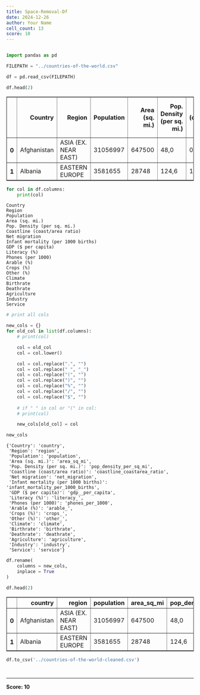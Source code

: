 ```yaml
---
title: Space-Removal-Df
date: 2024-12-26
author: Your Name
cell_count: 13
score: 10
---
```


```python

```


```python
import pandas as pd
```


```python
FILEPATH = "../countries-of-the-world.csv"
```


```python
df = pd.read_csv(FILEPATH)
```


```python
df.head(2)
```




<div>
<style scoped>
    .dataframe tbody tr th:only-of-type {
        vertical-align: middle;
    }

    .dataframe tbody tr th {
        vertical-align: top;
    }

    .dataframe thead th {
        text-align: right;
    }
</style>
<table border="1" class="dataframe">
  <thead>
    <tr style="text-align: right;">
      <th></th>
      <th>Country</th>
      <th>Region</th>
      <th>Population</th>
      <th>Area (sq. mi.)</th>
      <th>Pop. Density (per sq. mi.)</th>
      <th>Coastline (coast/area ratio)</th>
      <th>Net migration</th>
      <th>Infant mortality (per 1000 births)</th>
      <th>GDP ($ per capita)</th>
      <th>Literacy (%)</th>
      <th>Phones (per 1000)</th>
      <th>Arable (%)</th>
      <th>Crops (%)</th>
      <th>Other (%)</th>
      <th>Climate</th>
      <th>Birthrate</th>
      <th>Deathrate</th>
      <th>Agriculture</th>
      <th>Industry</th>
      <th>Service</th>
    </tr>
  </thead>
  <tbody>
    <tr>
      <th>0</th>
      <td>Afghanistan</td>
      <td>ASIA (EX. NEAR EAST)</td>
      <td>31056997</td>
      <td>647500</td>
      <td>48,0</td>
      <td>0,00</td>
      <td>23,06</td>
      <td>163,07</td>
      <td>700.0</td>
      <td>36,0</td>
      <td>3,2</td>
      <td>12,13</td>
      <td>0,22</td>
      <td>87,65</td>
      <td>1</td>
      <td>46,6</td>
      <td>20,34</td>
      <td>0,38</td>
      <td>0,24</td>
      <td>0,38</td>
    </tr>
    <tr>
      <th>1</th>
      <td>Albania</td>
      <td>EASTERN EUROPE</td>
      <td>3581655</td>
      <td>28748</td>
      <td>124,6</td>
      <td>1,26</td>
      <td>-4,93</td>
      <td>21,52</td>
      <td>4500.0</td>
      <td>86,5</td>
      <td>71,2</td>
      <td>21,09</td>
      <td>4,42</td>
      <td>74,49</td>
      <td>3</td>
      <td>15,11</td>
      <td>5,22</td>
      <td>0,232</td>
      <td>0,188</td>
      <td>0,579</td>
    </tr>
  </tbody>
</table>
</div>




```python
for col in df.columns:
    print(col)
```

    Country
    Region
    Population
    Area (sq. mi.)
    Pop. Density (per sq. mi.)
    Coastline (coast/area ratio)
    Net migration
    Infant mortality (per 1000 births)
    GDP ($ per capita)
    Literacy (%)
    Phones (per 1000)
    Arable (%)
    Crops (%)
    Other (%)
    Climate
    Birthrate
    Deathrate
    Agriculture
    Industry
    Service



```python
# print all cols

new_cols = {}
for old_col in list(df.columns):
    # print(col)

    col = old_col
    col = col.lower()

    col = col.replace(".", "")
    col = col.replace(" ", "_")
    col = col.replace("(", "")
    col = col.replace(")", "")
    col = col.replace("%", "")
    col = col.replace("/", "")
    col = col.replace("$", "")
    
    # if " " in col or "(" in col:
    # print(col)

    new_cols[old_col] = col
```


```python
new_cols
```




    {'Country': 'country',
     'Region': 'region',
     'Population': 'population',
     'Area (sq. mi.)': 'area_sq_mi',
     'Pop. Density (per sq. mi.)': 'pop_density_per_sq_mi',
     'Coastline (coast/area ratio)': 'coastline_coastarea_ratio',
     'Net migration': 'net_migration',
     'Infant mortality (per 1000 births)': 'infant_mortality_per_1000_births',
     'GDP ($ per capita)': 'gdp__per_capita',
     'Literacy (%)': 'literacy_',
     'Phones (per 1000)': 'phones_per_1000',
     'Arable (%)': 'arable_',
     'Crops (%)': 'crops_',
     'Other (%)': 'other_',
     'Climate': 'climate',
     'Birthrate': 'birthrate',
     'Deathrate': 'deathrate',
     'Agriculture': 'agriculture',
     'Industry': 'industry',
     'Service': 'service'}




```python
df.rename(
    columns = new_cols, 
    inplace = True
)
```


```python
df.head(2)
```




<div>
<style scoped>
    .dataframe tbody tr th:only-of-type {
        vertical-align: middle;
    }

    .dataframe tbody tr th {
        vertical-align: top;
    }

    .dataframe thead th {
        text-align: right;
    }
</style>
<table border="1" class="dataframe">
  <thead>
    <tr style="text-align: right;">
      <th></th>
      <th>country</th>
      <th>region</th>
      <th>population</th>
      <th>area_sq_mi</th>
      <th>pop_density_per_sq_mi</th>
      <th>coastline_coastarea_ratio</th>
      <th>net_migration</th>
      <th>infant_mortality_per_1000_births</th>
      <th>gdp__per_capita</th>
      <th>literacy_</th>
      <th>phones_per_1000</th>
      <th>arable_</th>
      <th>crops_</th>
      <th>other_</th>
      <th>climate</th>
      <th>birthrate</th>
      <th>deathrate</th>
      <th>agriculture</th>
      <th>industry</th>
      <th>service</th>
    </tr>
  </thead>
  <tbody>
    <tr>
      <th>0</th>
      <td>Afghanistan</td>
      <td>ASIA (EX. NEAR EAST)</td>
      <td>31056997</td>
      <td>647500</td>
      <td>48,0</td>
      <td>0,00</td>
      <td>23,06</td>
      <td>163,07</td>
      <td>700.0</td>
      <td>36,0</td>
      <td>3,2</td>
      <td>12,13</td>
      <td>0,22</td>
      <td>87,65</td>
      <td>1</td>
      <td>46,6</td>
      <td>20,34</td>
      <td>0,38</td>
      <td>0,24</td>
      <td>0,38</td>
    </tr>
    <tr>
      <th>1</th>
      <td>Albania</td>
      <td>EASTERN EUROPE</td>
      <td>3581655</td>
      <td>28748</td>
      <td>124,6</td>
      <td>1,26</td>
      <td>-4,93</td>
      <td>21,52</td>
      <td>4500.0</td>
      <td>86,5</td>
      <td>71,2</td>
      <td>21,09</td>
      <td>4,42</td>
      <td>74,49</td>
      <td>3</td>
      <td>15,11</td>
      <td>5,22</td>
      <td>0,232</td>
      <td>0,188</td>
      <td>0,579</td>
    </tr>
  </tbody>
</table>
</div>




```python
df.to_csv('../countries-of-the-world-cleaned.csv')
```


```python

```


```python

```


---
**Score: 10**